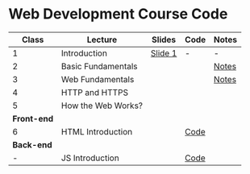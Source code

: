 # Web Development Course Code 

| Class | Lecture | Slides | Code | Notes |
| ------ | ------ |------ |------ |------ |
| 1 | Introduction | [Slide 1](https://docs.google.com/presentation/d/1Vy1hpRQr1PBVi_kC04q8D6RcWNVY4iITHtoCcNI_-C8/edit?usp=sharing) | - | - |
| 2 | Basic Fundamentals | | | [Notes](https://github.com/jesielviana/web-development-course/blob/master/basic-fundamentals.md) |
| 3 | Web Fundamentals |  |  | [Notes](https://github.com/jesielviana/web-development-course/blob/master/web-fundamentals.md) |
| 4 | HTTP and HTTPS |  |  |  |
| 5 | How the Web Works?  |  |  |  |
| **Front-end** |
| 6 | HTML Introduction |  | [Code](https://github.com/jesielviana/web-development-course/blob/master/front-end/html-introduction.html) |  |
| **Back-end**  |
| - | JS Introduction |  | [Code](https://github.com/jesielviana/web-development-course/blob/master/back-end/js-declarations-types.js) |  |